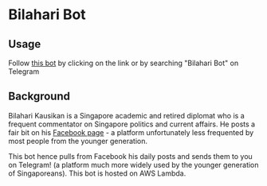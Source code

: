 # Bilahari Bot

## Usage

Follow [this bot](https://t.me/bilaharibot) by clicking on the link or by searching "Bilahari Bot" on Telegram 

## Background

Bilahari Kausikan is a Singapore academic and retired diplomat who is a frequent commentator on Singapore politics and current affairs. He posts a fair bit on his [Facebook page](https://www.facebook.com/bilahari.kausikan) - a platform unfortunately less frequented by most people from the younger generation. 

This bot hence pulls from Facebook his daily posts and sends them to you on Telegram! (a platform much more widely used by the younger generation of Singaporeans). This bot is hosted on AWS Lambda. 